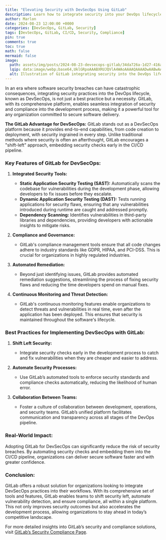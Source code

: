 ```yaml
---
title: "Elevating Security with DevSecOps Using GitLab"
description: Learn how to integrate security into your DevOps lifecycle using GitLab's powerful tools and features.
author: Marlon
date: 2024-08-23 12:00:00 +0000
categories: [DevSecOps, GitLab, Security]
tags: [DevSecOps, GitLab, CI/CD, Security, Compliance]
pin: true
comments: true
toc: true
math: false
mermaid: false
image:
  path: assets/img/posts/2024-08-23-devsecops-gitlab/34da726a-1d27-416a-9b6e-0dad677d537d.webp
  lqip: data:image/webp;base64,UklGRpoAAABXRUJQVlA4WAoAAAAQAAAADwAABwAAQUxQSDIAAAARL0AmbZurmr57yyIiqE8oiG0bejIYEQTgqiDA9vqnsUSI6H+oAERp2HZ65qP/VIAWAFZQOCBCAAAA8AEAnQEqEAAIAAVAfCWkAALp8sF8rgRgAP7o9FDvMCkMde9PK7euH5M1m6VWoDXf2FkP3BqV0ZYbO6NA/VFIAAAA
  alt: Illustration of GitLab integrating security into the DevOps lifecycle.
---
```


In an era where software security breaches can have catastrophic consequences, integrating security practices into the DevOps lifecycle, known as DevSecOps, is not just a best practice but a necessity. GitLab, with its comprehensive platform, enables seamless integration of security and compliance into the development process, making it a powerful tool for any organization committed to secure software delivery.

**The GitLab Advantage for DevSecOps:**
GitLab stands out as a DevSecOps platform because it provides end-to-end capabilities, from code creation to deployment, with security ingrained in every step. Unlike traditional methods where security is often an afterthought, GitLab encourages a "shift-left" approach, embedding security checks early in the CI/CD pipeline.

### Key Features of GitLab for DevSecOps:

1. **Integrated Security Tools:**
   - **Static Application Security Testing (SAST):** Automatically scans the codebase for vulnerabilities during the development phase, allowing developers to fix issues before they escalate.
   - **Dynamic Application Security Testing (DAST):** Tests running applications for security flaws, ensuring that any vulnerabilities introduced during runtime are caught and addressed promptly.
   - **Dependency Scanning:** Identifies vulnerabilities in third-party libraries and dependencies, providing developers with actionable insights to mitigate risks.

2. **Compliance and Governance:**
   - GitLab's compliance management tools ensure that all code changes adhere to industry standards like GDPR, HIPAA, and PCI-DSS. This is crucial for organizations in highly regulated industries.

3. **Automated Remediation:**
   - Beyond just identifying issues, GitLab provides automated remediation suggestions, streamlining the process of fixing security flaws and reducing the time developers spend on manual fixes.

4. **Continuous Monitoring and Threat Detection:**
   - GitLab's continuous monitoring features enable organizations to detect threats and vulnerabilities in real time, even after the application has been deployed. This ensures that security is maintained throughout the software's lifecycle.

### Best Practices for Implementing DevSecOps with GitLab:

1. **Shift Left Security:**
   - Integrate security checks early in the development process to catch and fix vulnerabilities when they are cheaper and easier to address.

2. **Automate Security Processes:**
   - Use GitLab’s automated tools to enforce security standards and compliance checks automatically, reducing the likelihood of human error.

3. **Collaboration Between Teams:**
   - Foster a culture of collaboration between development, operations, and security teams. GitLab’s unified platform facilitates communication and transparency across all stages of the DevOps pipeline.

### Real-World Impact:
Adopting GitLab for DevSecOps can significantly reduce the risk of security breaches. By automating security checks and embedding them into the CI/CD pipeline, organizations can deliver secure software faster and with greater confidence.

### Conclusion:
GitLab offers a robust solution for organizations looking to integrate DevSecOps practices into their workflows. With its comprehensive set of tools and features, GitLab enables teams to shift security left, automate vulnerability detection, and ensure compliance, all within a single platform. This not only improves security outcomes but also accelerates the development process, allowing organizations to stay ahead in today’s competitive landscape.

For more detailed insights into GitLab’s security and compliance solutions, visit [GitLab’s Security Compliance Page](https://about.gitlab.com/solutions/security-compliance/).
